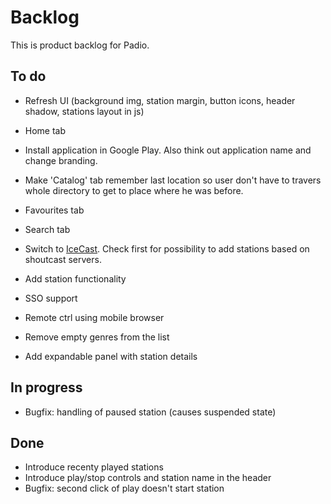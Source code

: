 Backlog
=======

This is product backlog for Padio.

To do
-----
* Refresh UI (background img, station margin, button icons, header shadow, stations layout in js)

* Home tab

* Install application in Google Play. Also think out application name and change branding.

* Make 'Catalog' tab remember last location so user don't have to travers
  whole directory to get to place where he was before.

* Favourites tab

* Search tab

* Switch to [IceCast](http://api.dir.xiph.org/experimental/full). Check first for possibility to add stations based on shoutcast servers.

* Add station functionality

* SSO support

* Remote ctrl using mobile browser

* Remove empty genres from the list

* Add expandable panel with station details

In progress
-----------
* Bugfix: handling of paused station (causes suspended state)

Done
----
* Introduce recenty played stations
* Introduce play/stop controls and station name in the header
* Bugfix: second click of play doesn't start station

